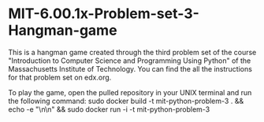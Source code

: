 # MIT-6.00.1x-Problem-set-3-Hangman-game

This is a hangman game created through the third problem set of the course "Introduction to Computer Science and Programming Using Python" of the Massachusetts Institute of Technology. You can find the all the instructions for that problem set on edx.org.

To play the game, open the pulled repository in your UNIX terminal and run the following command: sudo docker build -t mit-python-problem-3 . && echo -e "\n\n" && sudo docker run -i -t mit-python-problem-3

